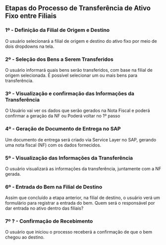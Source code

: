 ## Etapas do Processo de Transferência de Ativo Fixo entre Filiais

### 1º - Definição da Filial de Origem e Destino
O usuário selecionará a filial de origem e destino do ativo fixo por meio de dois dropdowns na tela.

### 2º - Seleção dos Bens a Serem Transferidos
O usuário informará quais bens serão transferidos, com base na filial de origem selecionada. É possível selecionar um ou mais bens para transferência.

### 3º -  Visualização e confirmação das Informações da Transferência
O Usuário vai ver os dados que serão gerados na Nota Fiscal e poderá confirmar a geração da NF ou Poderá voltar no 1º passo

### 4º - Geração de Documento de Entrega no SAP
Um documento de entrega será criado via Service Layer no SAP, gerando uma nota fiscal (NF) com os dados fornecidos.

### 5º - Visualização das Informações da Transferência
O usuário visualizará as informações da transferência, juntamente com a NF gerada.

### 6º  - Entrada do Bem na Filial de Destino
Assim que concluído a etapa anterior, na filial de destino, o usuário verá um formulário para registrar a entrada do bem. Quem será o responsável por dar entrada no ativo dentro das filiais?

### 7º ? - Confirmação de Recebimento
O usuário que iniciou o processo receberá a confirmação de que o bem chegou ao destino.